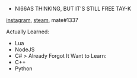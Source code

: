 - NI66AS THINKING, BUT IT'S STILL FREE TAY-K

[instagram](https://instagram.com/_mate666), [steam](https://steamcommunity.com/id/koreanmaffia), mate#1337

Actually Learned:
  - Lua
  - NodeJS
  - C# > Already Forgot It
Want to Learn:
  - C++
  - Python
